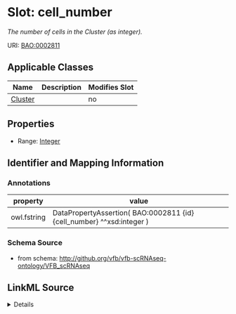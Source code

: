 

# Slot: cell_number


_The number of cells in the Cluster (as integer)._



URI: [BAO:0002811](http://www.bioassayontology.org/bao#BAO_0002811)



<!-- no inheritance hierarchy -->





## Applicable Classes

| Name | Description | Modifies Slot |
| --- | --- | --- |
| [Cluster](Cluster.md) |  |  no  |







## Properties

* Range: [Integer](Integer.md)





## Identifier and Mapping Information





### Annotations

| property | value |
| --- | --- |
| owl.fstring | DataPropertyAssertion( BAO:0002811 {id} {cell_number} ^^xsd:integer ) |



### Schema Source


* from schema: http://github.org/vfb/vfb-scRNAseq-ontology/VFB_scRNAseq




## LinkML Source

<details>
```yaml
name: cell_number
annotations:
  owl.fstring:
    tag: owl.fstring
    value: DataPropertyAssertion( BAO:0002811 {id} {cell_number} ^^xsd:integer )
description: The number of cells in the Cluster (as integer).
from_schema: http://github.org/vfb/vfb-scRNAseq-ontology/VFB_scRNAseq
rank: 1000
slot_uri: BAO:0002811
alias: cell_number
owner: Cluster
domain_of:
- Cluster
range: integer

```
</details>